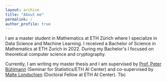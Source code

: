 ```yaml
---
layout: archive
title: "About me"
permalink: /
author_profile: true
---
```


I am a master student in Mathematics at ETH Zürich where I specialize in Data Science and Machine Learning. I received a Bachelor of Science in Mathematics at ETH Zurich in 2022. During my Bachelor's I focused on theoretical computer science and cryptography.

Currently, I am writing my master thesis and I am supervised by [Prof. Peter Bühlmann](https://stat.ethz.ch/~buhlmann/) (Seminar for Statistics/ETH AI Center) and co-supervised by [Malte Londschien](https://www.londschien.ch/) (Doctoral Fellow at ETH AI Center). Tbc


<!---Teaching
======
  <ul>{% for post in site.teaching %}
    {% include archive-single-cv.html %}
  {% endfor %}</ul>

Service and leadership
======
* Currently signed in to 43 different slack teams
--->
